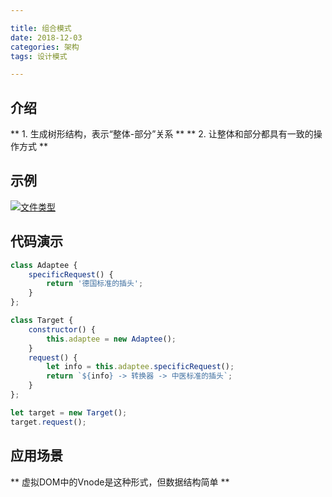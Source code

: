 ```yaml
---

title: 组合模式
date: 2018-12-03
categories: 架构
tags: 设计模式

---
```


## 介绍
** 1.  生成树形结构，表示“整体-部分”关系 **
** 2.  让整体和部分都具有一致的操作方式 **

## 示例
[![文件类型](http://118.24.216.136:80/blog/img/2018-12-03/2d134eeadf396f2f0a477cac2048b10.png "文件类型")](http://118.24.216.136:80/blog/img/2018-12-03/2d134eeadf396f2f0a477cac2048b10.png "文件类型")

## 代码演示
```javascript
class Adaptee {
	specificRequest() {
		return '德国标准的插头';
	}
};

class Target {
	constructor() {
		this.adaptee = new Adaptee();
	}
	request() {
		let info = this.adaptee.specificRequest();
		return `${info} -> 转换器 -> 中医标准的插头`;
	}
};

let target = new Target();
target.request();
```

## 应用场景
** 虚拟DOM中的Vnode是这种形式，但数据结构简单 **